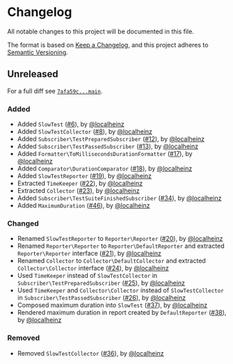 # Changelog

All notable changes to this project will be documented in this file.

The format is based on [Keep a Changelog](https://keepachangelog.com/en/1.0.0/), and this project adheres to [Semantic Versioning](https://semver.org/spec/v2.0.0.html).

## Unreleased

For a full diff see [`7afa59c...main`][7afa59c...main].

### Added

* Added `SlowTest` ([#6]), by [@localheinz]
* Added `SlowTestCollector` ([#8]), by [@localheinz]
* Added `Subscriber\TestPreparedSubscriber` ([#12]), by [@localheinz]
* Added `Subscriber\TestPassedSubscriber` ([#13]), by [@localheinz]
* Added `Formatter\ToMillisecondsDurationFormatter` ([#17]), by [@localheinz]
* Added `Comparator\DurationComparator` ([#18]), by [@localheinz]
* Added `SlowTestReporter` ([#19]), by [@localheinz]
* Extracted `TimeKeeper` ([#22]), by [@localheinz]
* Extracted `Collector` ([#23]), by [@localheinz]
* Added `Subscriber\TestSuiteFinishedSubscriber` ([#34]), by [@localheinz]
* Added `MaximumDuration` ([#46]), by [@localheinz]

### Changed

* Renamed `SlowTestReporter` to `Reporter\Reporter` ([#20]), by [@localheinz]
* Renamed `Reporter\Reporter` to `Reporter\DefaultReporter` and extracted `Reporter\Reporter` interface ([#21]), by [@localheinz]
* Renamed `Collector` to `Collector\DefaultCollector` and extracted `Collector\Collector` interface ([#24]), by [@localheinz]
* Used `TimeKeeper` instead of `SlowTestCollector` in `Subscriber\TestPreparedSubscriber` ([#25]), by [@localheinz]
* Used `TimeKeeper` and `Collector\Collector` instead of `SlowTestCollector` in `Subscriber\TestPassedSubscriber` ([#26]), by [@localheinz]
* Composed maximum duration into `SlowTest` ([#37]), by [@localheinz]
* Rendered maximum duration in report created by `DefaultReporter` ([#38]), by [@localheinz]

### Removed

* Removed `SlowTestCollector` ([#36]), by [@localheinz]

[7afa59c...main]: https://github.com/ergebnis/phpunit-slow-test-detector/compare/7afa59c...main

[#6]: https://github.com/ergebnis/phpunit-slow-test-detector/pull/6
[#8]: https://github.com/ergebnis/phpunit-slow-test-detector/pull/8
[#12]: https://github.com/ergebnis/phpunit-slow-test-detector/pull/12
[#13]: https://github.com/ergebnis/phpunit-slow-test-detector/pull/13
[#17]: https://github.com/ergebnis/phpunit-slow-test-detector/pull/17
[#18]: https://github.com/ergebnis/phpunit-slow-test-detector/pull/18
[#19]: https://github.com/ergebnis/phpunit-slow-test-detector/pull/19
[#20]: https://github.com/ergebnis/phpunit-slow-test-detector/pull/20
[#21]: https://github.com/ergebnis/phpunit-slow-test-detector/pull/21
[#22]: https://github.com/ergebnis/phpunit-slow-test-detector/pull/22
[#23]: https://github.com/ergebnis/phpunit-slow-test-detector/pull/23
[#24]: https://github.com/ergebnis/phpunit-slow-test-detector/pull/24
[#25]: https://github.com/ergebnis/phpunit-slow-test-detector/pull/25
[#26]: https://github.com/ergebnis/phpunit-slow-test-detector/pull/26
[#34]: https://github.com/ergebnis/phpunit-slow-test-detector/pull/34
[#36]: https://github.com/ergebnis/phpunit-slow-test-detector/pull/36
[#37]: https://github.com/ergebnis/phpunit-slow-test-detector/pull/37
[#38]: https://github.com/ergebnis/phpunit-slow-test-detector/pull/38
[#46]: https://github.com/ergebnis/phpunit-slow-test-detector/pull/46

[@localheinz]: https://github.com/localheinz
